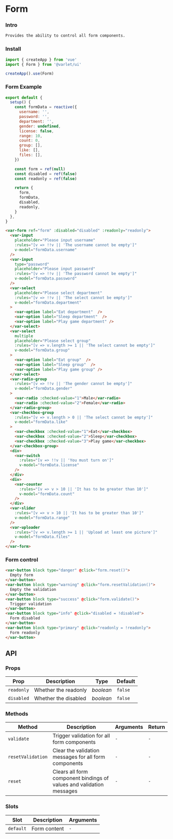 # Form

### Intro

```html
Provides the ability to control all form components.
```

### Install

```js
import { createApp } from 'vue'
import { Form } from '@varlet/ui'

createApp().use(Form)
```

### Form Example

```js
export default {
  setup() {
    const formData = reactive({
      username: '',
      password: '',
      department: '',
      gender: undefined,
      license: false,
      range: 10,
      count: 0,
      group: [],
      like: [],
      files: [],
    })

    const form = ref(null)
    const disabled = ref(false)
    const readonly = ref(false)

    return {
      form,
      formData,
      disabled,
      readonly,
    }
  },
}
```

```html
<var-form ref="form" :disabled="disabled" :readonly="readonly">
  <var-input
    placeholder="Please input username"
    :rules="[v => !!v || 'The username cannot be empty']"
    v-model="formData.username"
  />
  <var-input
    type="password"
    placeholder="Please input password"
    :rules="[v => !!v || 'The password cannot be empty']"
    v-model="formData.password"
  />
  <var-select
    placeholder="Please select department"
    :rules="[v => !!v || 'The select cannot be empty']"
    v-model="formData.department"
  >
    <var-option label="Eat department"  />
    <var-option label="Sleep department"  />
    <var-option label="Play game department" />
  </var-select>
  <var-select
    multiple
    placeholder="Please select group"
    :rules="[v => v.length >= 1 || 'The select cannot be empty']"
    v-model="formData.group"
  >
    <var-option label="Eat group"  />
    <var-option label="Sleep group"  />
    <var-option label="Play game group" />
  </var-select>
  <var-radio-group
    :rules="[v => !!v || 'The gender cannot be empty']"
    v-model="formData.gender"
  >
    <var-radio :checked-value="1">Male</var-radio>
    <var-radio :checked-value="2">Female</var-radio>
  </var-radio-group>
  <var-checkbox-group
    :rules="[v => v.length > 0 || 'The select cannot be empty']"
    v-model="formData.like"
  >
    <var-checkbox :checked-value="1">Eat</var-checkbox>
    <var-checkbox :checked-value="2">Sleep</var-checkbox>
    <var-checkbox :checked-value="3">Play game</var-checkbox>
  </var-checkbox-group>
  <div>
    <var-switch
      :rules="[v => !!v || 'You must turn on']"
      v-model="formData.license"
    />
  </div>
  <div>
    <var-counter
      :rules="[v => v > 10 || 'It has to be greater than 10']"
      v-model="formData.count"
    />
  </div>
  <var-slider
    :rules="[v => v > 10 || 'It has to be greater than 10']"
    v-model="formData.range"
  />
  <var-uploader
    :rules="[v => v.length >= 1 || 'Upload at least one picture']"
    v-model="formData.files"
  />
</var-form>
```

### Form control

```html
<var-button block type="danger" @click="form.reset()">
  Empty form
</var-button>
<var-button block type="warning" @click="form.resetValidation()">
  Empty the validation
</var-button>
<var-button block type="success" @click="form.validate()">
  Trigger validation
</var-button>
<var-button block type="info" @click="disabled = !disabled">
  Form disabled
</var-button>
<var-button block type="primary" @click="readonly = !readonly">
  Form readonly
</var-button>
```

## API

### Props

| Prop | Description | Type | Default | 
| --- | --- | --- | --- | 
| `readonly` | Whether the readonly | _boolean_ | `false` |
| `disabled` | Whether the disabled | _boolean_ | `false` |

### Methods

| Method | Description | Arguments | Return |
| --- | --- | --- | --- |
| `validate` | Trigger validation for all form components | `-` | `-` |
| `resetValidation` | Clear the validation messages for all form components | `-` | `-` |
| `reset` | Clears all form component bindings of values and validation messages | `-` | `-` |

### Slots

| Slot | Description | Arguments |
| --- | --- | --- |
| `default` | Form content | `-` |